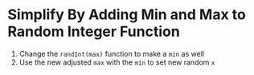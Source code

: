 # Simplify By Adding Min and Max to Random Integer Function

1. Change the `randInt(max)` function to make a `min` as well
1. Use the new adjusted `max` with the `min` to set new random `x`
